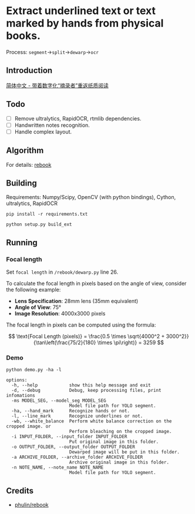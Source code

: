 # Extract underlined text or text marked by hands from physical books.

Process: `segment`->`split`->`dewarp`->`ocr`

## Introduction

[简体中文 - 带着数字化“摘录者”重返纸质阅读](https://sspai.com/post/93418)

## Todo

- [ ] Remove ultralytics, RapidOCR, rtmlib dependencies.
- [ ] Handwritten notes recognition.
- [ ] Handle complex layout.

## Algorithm

For details: [rebook](/rebook/README.md)

## Building

Requirements: Numpy/Scipy, OpenCV (with python bindings), Cython, ultralytics, RapidOCR

```
pip install -r requirements.txt
```

```
python setup.py build_ext
```

## Running

### Focal length

Set `focal length` in `/rebook/dewarp.py` line 26. 

To calculate the focal length in pixels based on the angle of view, consider the following example:

- **Lens Specification**: 28mm lens (35mm equivalent)
- **Angle of View**: 75°
- **Image Resolution**: 4000x3000 pixels

The focal length in pixels can be computed using the formula:

$$
\text{Focal Length (pixels)} = \frac{0.5 \times \sqrt{4000^2 + 3000^2}}{\tan\left(\frac{75/2}{180} \times \pi\right)} = 3259
$$

### Demo
```
python demo.py -ha -l
```

```
options:
  -h, --help            show this help message and exit
  -d, --debug           Debug, keep processing files, print infomations
  -ms MODEL_SEG, --model_seg MODEL_SEG
                        Model file path for YOLO segment.
  -ha, --hand_mark      Recognize hands or not.
  -l, --line_mark       Recognize underlines or not.
  -wb, --white_balance  Perform white balance correction on the cropped image. or  
                        Perform bleaching on the cropped image.
  -i INPUT_FOLDER, --input_folder INPUT_FOLDER
                        Put original image in this folder.
  -o OUTPUT_FOLDER, --output_folder OUTPUT_FOLDER
                        Dewarped image will be put in this folder.
  -a ARCHIVE_FOLDER, --archive_folder ARCHIVE_FOLDER
                        Archive original image in this folder.
  -n NOTE_NAME, --note_name NOTE_NAME
                        Model file path for YOLO segment.
```

## Credits

- [phulin/rebook](https://github.com/phulin/rebook)